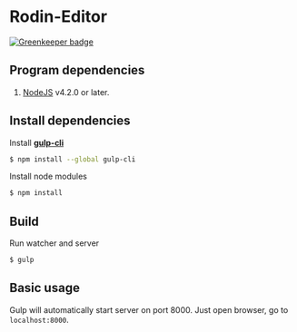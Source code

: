 # Rodin-Editor

[![Greenkeeper badge](https://badges.greenkeeper.io/RodinJS/Rodin-Editor.svg?token=ac939643d78dadd81b7300b600ba0c8b65684c5ecd672950b97d4bdf547bf892&ts=1502272761912)](https://greenkeeper.io/)

## Program dependencies
1. [NodeJS](https://nodejs.org/en/) v4.2.0 or later.

## Install dependencies
Install [**gulp-cli**](https://github.com/gulpjs/gulp/blob/master/docs/getting-started.md)
```sh
$ npm install --global gulp-cli
```
Install node modules
```sh
$ npm install
```
## Build
Run watcher and server
```sh
$ gulp
```

## Basic usage
Gulp will automatically start server on port 8000. Just open browser, go to ```localhost:8000```.